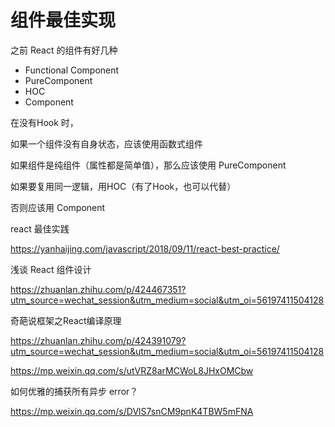 # 组件最佳实现





之前 React 的组件有好几种

- Functional Component
- PureComponent
- HOC
- Component

在没有Hook 时，

如果一个组件没有自身状态，应该使用函数式组件

如果组件是纯组件（属性都是简单值），那么应该使用 PureComponent

如果要复用同一逻辑，用HOC（有了Hook，也可以代替）

否则应该用 Component

























react 最佳实践

https://yanhaijing.com/javascript/2018/09/11/react-best-practice/





浅谈 React 组件设计

https://zhuanlan.zhihu.com/p/424467351?utm_source=wechat_session&utm_medium=social&utm_oi=56197411504128





奇葩说框架之React编译原理

https://zhuanlan.zhihu.com/p/424391079?utm_source=wechat_session&utm_medium=social&utm_oi=56197411504128

https://mp.weixin.qq.com/s/utVRZ8arMCWoL8JHxOMCbw





如何优雅的捕获所有异步 error？

https://mp.weixin.qq.com/s/DVlS7snCM9pnK4TBW5mFNA
